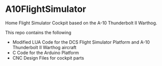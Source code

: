 # A10FlightSimulator
Home Flight Simulator Cockpit based on the A-10 Thunderbolt II Warthog.  

This repo contains the following
* Modified LUA Code for the DCS Flight Simulator Platform and A-10 Thunderbolt II Warthog aircraft
* C Code for the Arduino Platform
* CNC Design Files for cockpit parts

